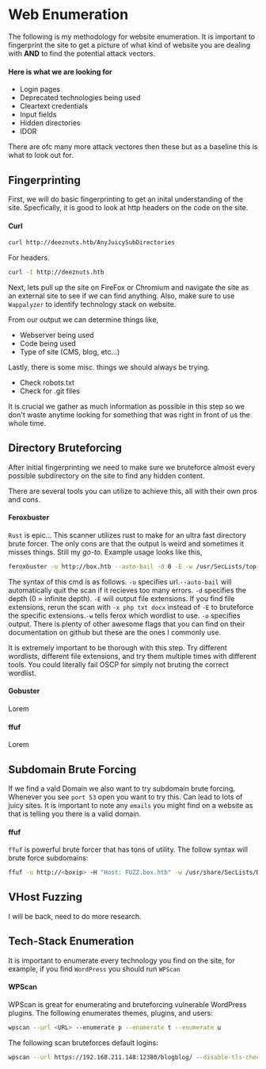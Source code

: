 # Web Enumeration
The following is my methodology for website enumeration. It is important to fingerprint the site to get a picture of what kind of website you are dealing with **AND** to find the potential attack vectors.
#### Here is what we are looking for
- Login pages
- Deprecated technologies being used
- Cleartext credentials
- Input fields
- Hidden directories
- IDOR

There are ofc many more attack vectores then these but as a baseline this is what to look out for.

## Fingerprinting
First, we will do basic fingerprinting to get an inital understanding of the site. Specfically, it is good to look at http headers on the code on the site.

#### Curl

```bash
curl http://deeznuts.htb/AnyJuicySubDirectories
```
For headers.

```bash
curl -I http://deeznuts.htb
```
Next, lets pull up the site on FireFox or Chromium and navigate the site as an external site to see if we can find anything. Also, make sure to use `Wappalyzer` to identify technology stack on website.

From our output we can determine things like,
- Webserver being used
- Code being used
- Type of site (CMS, blog, etc...)

Lastly, there is some misc. things we should always be trying.
- Check robots.txt
- Check for .git files

It is crucial we gather as much information as possible in this step so we don't waste anytime looking for something that was right in front of us the whole time.

## Directory Bruteforcing

After initial fingerprinting we need to make sure we bruteforce almost every possible subdirectory on the site to find any hidden content.

There are several tools you can utilize to achieve this, all with their own pros and cons.

#### Feroxbuster
`Rust` is epic... This scanner utilizes rust to make for an ultra fast directory brute forcer. The only cons are that the output is weird and sometimes it misses things. Still my *go-to*. Example usage looks like this,

```bash
feroxbuster -u http://box.htb --auto-bail -d 0 -E -w /usr/SecLists/top-1-million.txt -o ferox.scan
```
The syntax of this cmd is as follows. `-u` specifies url.`--auto-bail` will automatically quit the scan if it recieves too many errors. `-d` specifies the depth (0 = infinite depth). `-E` will output file extensions. If you find file extensions, rerun the scan with `-x php txt docx` instead of `-E` to bruteforce the specific extensions.`-w` tells ferox which wordlist to use. `-o` specifies output. There is plenty of other awesome flags that you can find on their documentation on github but these are the ones I commonly use.

It is extremely important to be thorough with this step. Try different wordlists, different file extensions, and try them multiple times with different tools. You could literally fail OSCP for simply not bruting the correct wordlist.

#### Gobuster
Lorem

#### ffuf
Lorem

## Subdomain Brute Forcing

If we find a vald Domain we also want to try subdomain brute forcing. Whenever you see `port 53` open you want to try this. Can lead to lots of juicy sites. It is important to note any `emails` you might find on a website as that is telling you there is a valid domain.

#### ffuf

`ffuf` is powerful brute forcer that has tons of utility. The follow syntax will brute force subdomains:

```bash
ffuf -u http://<boxip> -H "Host: FUZZ.box.htb" -w /usr/share/SecLists/Discovery/DNS/subdomains-top1million-20000.txt -mc all -ac
```

## VHost Fuzzing

I will be back, need to do more research.

## Tech-Stack Enumeration

It is important to enumerate every technology you find on the site, for example, if you find `WordPress` you should run `WPScan`

#### WPScan

WPScan is great for enumerating and bruteforcing vulnerable WordPress plugins. The following enumerates themes, plugins, and users:

```bash
wpscan --url <URL> --enumerate p --enumerate t --enumerate u
```
The following scan bruteforces default logins:

```bash
wpscan --url https://192.168.211.148:12380/blogblog/ --disable-tls-checks -P /usr/share/wordlists/seclists/Passwords/Common-Credentials/10-million-password-list-top-1000.txt
```
